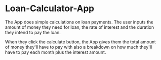 # Loan-Calculator-App

The App does simple calculations on loan payments. The user inputs the amount of money they need for loan, the rate of interest and the duration they intend to pay the loan. 

When they click the calculate button, the App gives them the total amount of money they'll have to pay with also a breakdown on how much they'll have to pay each month plus the interest amount.
